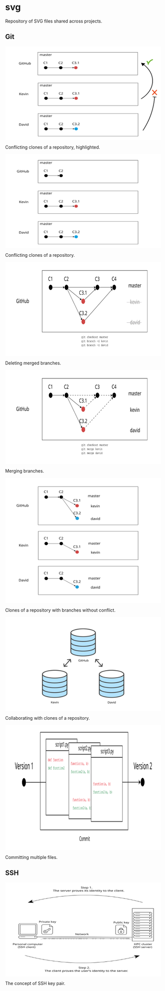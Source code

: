 # svg

Repository of SVG files shared across projects.

## Git

<img src="images/git-branch-conflict-push.svg" alt="Conflicting clones of a repository (highlighted)." align="center" width="500" height="300">

Conflicting clones of a repository, highlighted.

<img src="images/git-branch-conflict.svg" alt="Conflicting clones of a repository." align="center" width="500" height="300">

Conflicting clones of a repository.

<img src="images/git-branch-merge-delete.svg" alt="Deleting merged branches." width="500" align="center" height="300">

Deleting merged branches.

<img src="images/git-branch-merge.svg" alt="Merging branches." width="500" align="center" height="300">

Merging branches.

<img src="images/git-branch-no-conflict.svg" alt="Clones of a repository with branches  conflict." width="500" align="center" height="400">

Clones of a repository with branches without conflict.

<img src="images/git-clone-collaboration.svg" alt="Collaborating with clones of a repository." width="500" align="center" height="300">

Collaborating with clones of a repository.

<img src="images/git-commit-multiple-files.svg" alt="Committing multiple files." width="500" align="center" height="400">

Committing multiple files.

## SSH

<img src="images/ssh-key-pair.svg" alt="The concept of SSH key pair." align="center" width="500" height="300">

The concept of SSH key pair.

